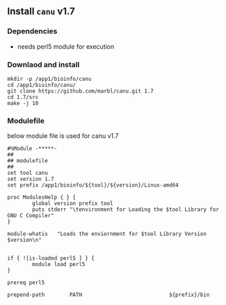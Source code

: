## Install `canu` v1.7


### Dependencies

* needs perl5 module for execution

### Downlaod and install

```
mkdir -p /app1/bioinfo/canu
cd /app1/bioinfo/canu/
git clone https://github.com/marbl/canu.git 1.7
cd 1.7/src
make -j 10

```

### Modulefile

below module file is used for canu v1.7

```
#%Module -*****-
##
## modulefile
##
set tool canu
set version 1.7
set prefix /app1/bioinfo/${tool}/${version}/Linux-amd64

proc ModulesHelp { } {
        global version prefix tool
        puts stderr "\tenvironment for Loading the $tool Library for GNU C Compiler"
}

module-whatis   "Loads the enviornment for $tool Library Version $version\n"


if { ![is-loaded perl5 ] } {
        module load perl5
}

prereq perl5

prepend-path        PATH                            ${prefix}/bin

```